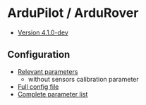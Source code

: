 # ArduPilot / ArduRover
- [Version 4.1.0-dev](https://firmware.ardupilot.org/Rover/latest/Pixhawk4/)
## Configuration
- [Relevant parameters](../../configuration/ardupilot/changes.txt)
    - without sensors calibration parameter
- [Full config file](../../configuration/ardupilot/AR-4.1.0-dev_20210526.param)
- [Complete parameter list](https://ardupilot.org/rover/docs/parameters.html)